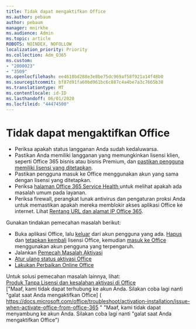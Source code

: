 ```yaml
---
title: Tidak dapat mengaktifkan Office
ms.author: pebaum
author: pebaum
manager: mnirkhe
ms.audience: Admin
ms.topic: article
ROBOTS: NOINDEX, NOFOLLOW
localization_priority: Priority
ms.collection: Adm_O365
ms.custom:
- "2000023"
- "3509"
ms.openlocfilehash: ee4618bd288e3e8be75dc969af58f921a14f48b0
ms.sourcegitcommit: bf87d91fa60bd961bc6c887c4a4be7a3c7665b38
ms.translationtype: MT
ms.contentlocale: id-ID
ms.lasthandoff: 06/01/2020
ms.locfileid: "44474500"
---
```

# <a name="unable-to-activate-office"></a>Tidak dapat mengaktifkan Office

- Periksa apakah status langganan Anda sudah kedaluwarsa.
- Pastikan Anda memiliki langganan yang memungkinkan lisensi klien, seperti Office 365 bisnis atau bisnis Premium, dan [pastikan pengguna memiliki lisensi yang ditetapkan](https://docs.microsoft.com/office365/admin/subscriptions-and-billing/assign-licenses-to-users).
- Pastikan pengguna masuk ke Office menggunakan akun yang sama dengan lisensi yang ditetapkan.
- Periksa [ halaman Office 365 Service Health ](https://docs.microsoft.com/office365/enterprise/view-service-health)untuk melihat apakah ada masalah umum pada layanan.
- Periksa firewall, perangkat lunak antivirus dan pengaturan proksi Anda untuk memastikan apakah mereka memblokir akses aplikasi Office ke internet. Lihat [Rentang URL dan alamat IP Office 365](https://docs.microsoft.com/en-us/office365/enterprise/urls-and-ip-address-ranges "Rentang alamat IP dan URL Office 365").

Gunakan tindakan pemecahan masalah berikut:

- Buka aplikasi Office, lalu [keluar](https://support.office.com/article/5a20dc11-47e9-4b6f-945d-478cb6d92071) dari akun pengguna yang ada. [Hapus](https://docs.microsoft.com/office365/admin/manage/remove-licenses-from-users?view=o365-worldwide "Menghapus") dan [tetapkan kembali](https://docs.microsoft.com/office365/admin/manage/assign-licenses-to-users?view=o365-worldwide "menetapkan ulang") lisensi Office, kemudian [masuk ke Office](https://support.office.com/article/628ea040-f265-49de-b986-be09c3ebf8a9 "masuk ke Office") menggunakan akun pengguna yang terpengaruh.
- Jalankan [Pemecah Masalah Aktivasi](https://aka.ms/SARA-OfficeActivation-Alchemy)
- [Atur ulang status aktivasi Office](https://docs.microsoft.com/en-us/office365/troubleshoot/activation/reset-office-365-proplus-activation-state "Setel ulang status aktivasi Office")
- [Lakukan Perbaikan Online Office](https://support.office.com/Article/7821d4b6-7c1d-4205-aa0e-a6b40c5bb88b?wt.mc_id=Alchemy_ClientDIA)

Untuk solusi pemecahan masalah lainnya, lihat:  
[Produk Tanpa Lisensi dan kesalahan aktivasi di Office](https://support.office.com/Article/0d23d3c0-c19c-4b2f-9845-5344fedc4380?wt.mc_id=Alchemy_ClientDIA)  
["Maaf, kami tidak dapat terhubung ke akun Anda. Silakan coba lagi nanti "galat saat Anda mengaktifkan Office] ( https://docs.microsoft.com/office/troubleshoot/activation-installation/issue-when-activate-office-from-office-365 " "Maaf, kami tidak dapat menyambung ke akun Anda. Silakan coba lagi nanti "galat saat Anda mengaktifkan Office")